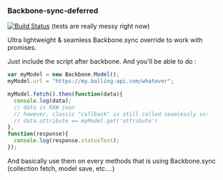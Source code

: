 ### Backbone-sync-deferred
[![Build Status](https://travis-ci.org/spacenick/backbone-sync-deferred.png?branch=master)](https://travis-ci.org/spacenick/backbone-sync-deferred) (tests are really messy right now)

Ultra lightweight & seamless Backbone.sync override to work with promises.

Just include the script after backbone. And you'll be able to do :

```javascript
var myModel = new Backbone.Model();
myModel.url = "https://my.balling-api.com/whatever";

myModel.fetch().then(function(data){
  console.log(data);
  // data is RAW json
  // however, classic "callback" is still called seamlessly so:
  // data.attribute == myModel.get('attribute')
},
function(response){
  console.log(response.statusText);
});
```

And basically use them on every methods that is using Backbone.sync (collection fetch, model save, etc....)
